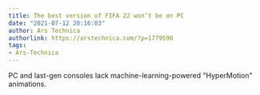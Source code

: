 ```yaml
---
title: The best version of FIFA 22 won’t be on PC
date: "2021-07-12 20:16:03"
author: Ars Technica
authorlink: https://arstechnica.com/?p=1779590
tags:
- Ars-Technica
---
```

PC and last-gen consoles lack machine-learning-powered "HyperMotion" animations.